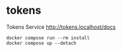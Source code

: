 # tokens

Tokens Service <http://tokens.localhost/docs>

```console
docker compose run --rm install
docker compose up --detach
```
